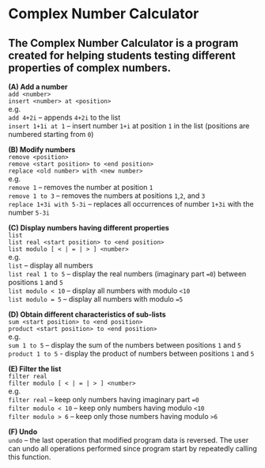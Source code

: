 # Complex Number Calculator
## The Complex Number Calculator is a program created for helping students testing different properties of complex numbers.

**(A) Add a number**\
`add <number>`\
`insert <number> at <position>`\
e.g.\
`add 4+2i` – appends `4+2i` to the list\
`insert 1+1i at 1` – insert number `1+i` at position `1` in the list (positions are numbered starting from `0`)

**(B) Modify numbers**\
`remove <position>`\
`remove <start position> to <end position>`\
`replace <old number> with <new number>`\
e.g.\
`remove 1` – removes the number at position `1`\
`remove 1 to 3` – removes the numbers at positions `1`,`2`, and `3`\
`replace 1+3i with 5-3i` – replaces all occurrences of number `1+3i` with the number `5-3i`

**(C) Display numbers having different properties**\
`list`\
`list real <start position> to <end position>`\
`list modulo [ < | = | > ] <number>`\
e.g.\
`list` – display all numbers\
`list real 1 to 5` – display the real numbers (imaginary part `=0`) between positions `1` and `5`\
`list modulo < 10` – display all numbers with modulo `<10`\
`list modulo = 5` – display all numbers with modulo `=5`

**(D) Obtain different characteristics of sub-lists**\
`sum <start position> to <end position>`\
`product <start position> to <end position>`\
e.g.\
`sum 1 to 5` – display the sum of the numbers between positions `1` and `5`\
`product 1 to 5` - display the product of numbers between positions `1` and `5`

**(E) Filter the list**\
`filter real`\
`filter modulo [ < | = | > ] <number>`\
e.g.\
`filter real` – keep only numbers having imaginary part `=0`\
`filter modulo < 10` – keep only numbers having modulo `<10`\
`filter modulo > 6` – keep only those numbers having modulo `>6`

**(F) Undo**\
`undo` – the last operation that modified program data is reversed. The user can undo all operations performed since program start by repeatedly calling this function.

